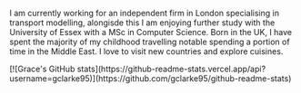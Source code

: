 I am currently working for an independent firm in London specialising in transport modelling, alongisde this I am enjoying further study with the University of Essex with a MSc in Computer Science. Born in the UK, I have spent the majority of my childhood travelling notable spending a portion of time in the Middle East. I love to visit new countries and explore cuisines. 


<!--
**gclarke95/gclarke95** is a ✨ _special_ ✨ repository because its `README.md` (this file) appears on your GitHub profile.

Here are some ideas to get you started:

- 🔭 I’m currently working on ...
- 🌱 I’m currently learning ...
- 👯 I’m looking to collaborate on ...
- 🤔 I’m looking for help with ...
- 💬 Ask me about ...
- 📫 How to reach me: ...
- 😄 Pronouns: ...
- ⚡ Fun fact: ...
-->[![Grace's GitHub stats](https://github-readme-stats.vercel.app/api?username=gclarke95)](https://github.com/gclarke95/github-readme-stats)

